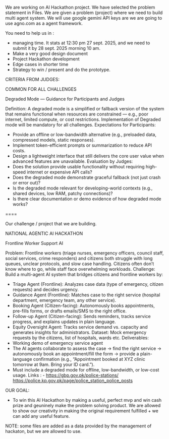 We are working on AI Hackathon project. We have selected the problem statement in Files. We are given a problem (project) where we need to build multi agent system. We will use google gemini API keys are we are going to use agno.com as a agent framework. 

You need to help us in :
- managing time. It stats at 12:30 pm 27 sept. 2025, and we need to submit it by 28 sept. 2025 morning 10 am.
- Make a very good design document
- Project Hackathon development
- Edge cases in shorter time
- Strategy to win / present and do the prototype. 


CRITERIA FROM JUDGES:

COMMON FOR ALL CHALLENGES

Degraded Mode — Guidance for Participants and Judges

Definition:
A degraded mode is a simplified or fallback version of the system that remains functional when resources
are constrained — e.g., poor internet, limited compute, or cost restrictions.
Implementation of Degraded mode will be mandatory for all challenges.
Expectations for Participants:
- Provide an offline or low-bandwidth alternative (e.g., preloaded data, compressed models, static
responses).
- Implement token-efficient prompts or summarization to reduce API costs.
- Design a lightweight interface that still delivers the core user value when advanced features are
unavailable.
Evaluation by Judges:
- Does the solution provide usable functionality without requiring high-speed internet or expensive API
calls?
- Does the degraded mode demonstrate graceful fallback (not just crash or error out)?
- Is the degraded mode relevant for developing-world contexts (e.g., shared devices, low RAM, patchy
connections)?
- Is there clear documentation or demo evidence of how degraded mode works?



====

Our challenge / project that we are building.

NATIONAL AGENTIC AI HACKATHON

Frontline Worker Support AI

Problem:
Frontline workers (triage nurses, emergency officers, council staff, social services, crime responders) and
citizens both struggle with long queues, unclear protocols, and slow case handling. Citizens often don’t
know where to go, while staff face overwhelming workloads.
Challenge:
Build a multi-agent AI system that bridges citizens and frontline workers by:
- Triage Agent (Frontline): Analyzes case data (type of emergency, citizen requests) and decides
urgency.
- Guidance Agent (Frontline): Matches case to the right service (hospital department, emergency
team, any other service).
- Booking Agent (Citizen-facing): Autonomously books appointments, pre-fills forms, or drafts
emails/SMS to the right office.
- Follow-up Agent (Citizen-facing): Sends reminders, tracks service progress, and explains updates in
plain language.
- Equity Oversight Agent: Tracks service demand vs. capacity and generates insights for
administrators.
Dataset: Mock emergency requests by the citizens, list of hospitals, wards etc.
Deliverables:
- Working demo of emergency service agent
- The AI agents collaborate to assess the case → find the right service → autonomously book an
appointment/fill the form → provide a plain-language confirmation (e.g., “Appointment booked at XYZ
clinic tomorrow at 9am. Bring your ID card.”).
- Must include a degraded mode for offline, low-bandwidth, or low-cost usage.
Links : -
https://gbp.gov.pk/police-stations/
https://police.kp.gov.pk/page/police_station_police_posts




OUR GOAL:
- To win this AI Hackathon by making a useful, perfect mvp and win cash prize and geuninely make the problem solving product. We are allowed to show our creativity in making the original requirement fulfilled + we can add any useful feature.

NOTE: some files are added as a data provided by the management of hackaton, but we are allowed to use. 



